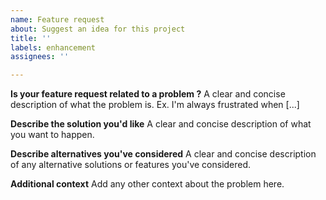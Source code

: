 ```yaml
---
name: Feature request
about: Suggest an idea for this project
title: ''
labels: enhancement
assignees: ''

---
```


**Is your feature request related to a problem ?**
A clear and concise description of what the problem is. Ex. I'm always frustrated when [...]

**Describe the solution you'd like**
A clear and concise description of what you want to happen.

**Describe alternatives you've considered**
A clear and concise description of any alternative solutions or features you've considered.

**Additional context**
Add any other context about the problem here.
